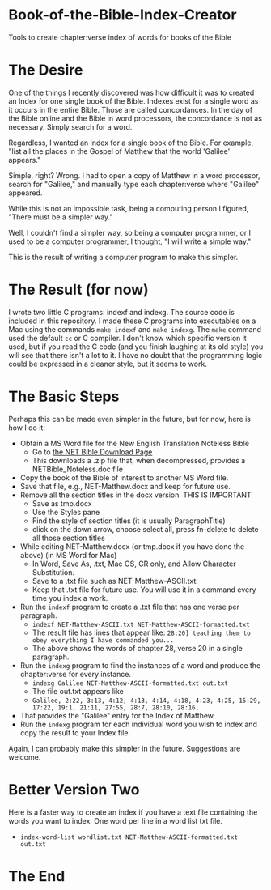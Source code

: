 # Book-of-the-Bible-Index-Creator
Tools to create chapter:verse index of words for books of the Bible

# The Desire

One of the things I recently discovered was how difficult it was to created an Index for one single book of the Bible. 
Indexes exist for a single word as it occurs in the entire Bible. Those are called concordances.
In the day of the Bible online and the Bible in word processors, the concordance is not as necessary.
Simply search for a word.

Regardless, I wanted an index for a single book of the Bible.
For example, "list all the places in the Gospel of Matthew that the world 'Galilee' appears." 

Simple, right? Wrong.
I had to open a copy of Matthew in a word processor, search for "Galilee," and manually type each chapter:verse where "Galilee" appeared.

While this is not an impossible task, being a computing person I figured, "There must be a simpler way."

Well, I couldn't find a simpler way, so being a computer programmer, or I used to be a computer programmer, I thought, "I will write a simple way."

This is the result of writing a computer program to make this simpler.

# The Result (for now)

I wrote two little C programs: indexf and indexg. 
The source code is included in this repository.
I made these C programs into executables on a Mac using the commands `make indexf` and `make indexg`.
The `make` command used the default `cc` or C compiler. I don't know which specific version it used,
but if you read the C code (and you finish laughing at its old style) you will see that there isn't a lot to it.
I have no doubt that the programming logic could be expressed in a cleaner style, but it seems to work.

# The Basic Steps

Perhaps this can be made even simpler in the future, but for now, here is how I do it:

- Obtain a MS Word file for the New English Translation Noteless Bible
  - Go to [the NET Bible Download Page](https://bible.org/article/net-bible-download) 
  - This downloads a .zip file that, when decompressed, provides a NETBible_Noteless.doc file
- Copy the book of the Bible of interest to another MS Word file.
- Save that file, e.g., NET-Matthew.docx and keep for future use.
- Remove all the section titles in the docx version. THIS IS IMPORTANT
  - Save as tmp.docx
  - Use the Styles pane
  - Find the style of section titles (it is usually ParagraphTitle)
  - click on the down arrow, choose select all, press fn-delete to delete all those section titles
- While editing NET-Matthew.docx (or tmp.docx if you have done the above) (in MS Word for Mac)
  -  In Word, Save As, .txt, Mac OS, CR only, and Allow Character Substitution.
  -  Save to a .txt file such as NET-Matthew-ASCII.txt.
  -  Keep that .txt file for future use. You will use it in a command every time you index a work.
- Run the `indexf` program to create a .txt file that has one verse per paragraph.
  - `indexf NET-Matthew-ASCII.txt NET-Matthew-ASCII-formatted.txt`
  - The result file has lines that appear like: `28:20] teaching them to obey everything I have commanded you...`
  - The above shows the words of chapter 28, verse 20 in a single paragraph.
- Run the `indexg` program to find the instances of a word and produce the chapter:verse for every instance.
  - `indexg Galilee NET-Matthew-ASCII-formatted.txt out.txt`
  - The file out.txt appears like
  - `Galilee, 2:22, 3:13, 4:12, 4:13, 4:14, 4:18, 4:23, 4:25, 15:29, 17:22, 19:1, 21:11, 27:55, 28:7, 28:10, 28:16,`
- That provides the "Galilee" entry for the Index of Matthew.
- Run the `indexg` program for each individual word you wish to index and copy the result to your Index file.

Again, I can probably make this simpler in the future. Suggestions are welcome.

# Better Version Two

Here is a faster way to create an index if you have a text file containing the words you want to index. One word per line in a word list txt file.

- `index-word-list wordlist.txt NET-Matthew-ASCII-formatted.txt out.txt`


# The End
